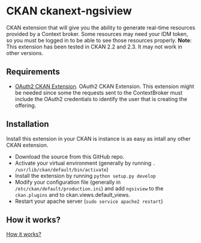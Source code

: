 CKAN ckanext-ngsiview
=====================

CKAN extension that will give you the ability to generate real-time resources provided by a Context broker. Some resources may need your IDM token, so you must be logged in to be able to see those resources properly.
**Note**: This extension has been tested in CKAN 2.2 and 2.3. It may not work in other versions.

Requirements
------------

* [OAuth2 CKAN Extension](https://github.com/conwetlab/ckanext-oauth2/). OAuth2 CKAN Extension. This extension might be needed since some the requests sent to the ContextBroker must include the OAuth2 credentials to identify the user that is creating the offering.

Installation
------------
Install this extension in your CKAN is instance is as easy as intall any other CKAN extension.

* Download the source from this GitHub repo.
* Activate your virtual environment (generally by running `. /usr/lib/ckan/default/bin/activate`)
* Install the extension by running `python setup.py develop`
* Modify your configuration file (generally in `/etc/ckan/default/production.ini`) and add `ngsiview` to the `ckan.plugins` and to ckan.views.default_views.
* Restart your apache server (`sudo service apache2 restart`)

How it works?
------------
[How it works?](https://github.com/gzarrub/ckanext-ngsiview/blob/master/ckanext/ngsiview/instructions/how-it-works.md)
